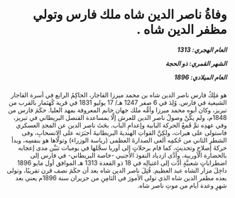 <h1 dir="rtl">وفاةُ ناصر الدين شاه ملك فارس وتولي مظفر الدين شاه  .</h1>

<h5 dir="rtl">العام الهجري:  1313

الشهر القمري: ذو الحجة

العام الميلادي: 1896</h5>

<p dir="rtl">هو مَلِكُ فارس ناصر الدين شاه بن محمد ميرزا القاجار، الحاكِمُ الرابع في أسرة القاجار الشيعية في فارس. وُلِدَ في 6 صفر 1247 هـ/ 17 يوليو 1831 في قرية كُهنَمار بالقرب من تبريز، وكان أبوه محمد ميرزا وأمُّه ملك جهان خانم المعروفة بمهد العليا. حكَمَ فارس من 1848م، ولم يكُنْ وصولُ ناصر الدين للعرش إلَّا بمساعدة القنصل البريطاني في تبريز، وفي عهدِه تمَّ قَمعُ الحركة البابية وإعدامِ الباب. بحَثَ ناصر الدين عن المجدِ العسكري فاستولى على هيرات، ولكِنَّ القواتِ الهنديةَ البريطانيةَ أجبَرَته على الانسحابِ، وفى الشطرِ الثاني من حُكمِه ألغى الصدارةَ العظمى (رياسة الوزراء) وتولَّاها هو بنفسِه، وبدأ حركةَ إصلاحٍ وتحديثٍ، كما قام برحلاتٍ إلى أوربا سجَّلها في يوميات تبَيِّن مدى إعجابه بالحضارة الأوربية، وأدَّى ازدياد النفوذ الأجنبي -خاصة البريطاني- في فارس إلى اضطراباتٍ شعبيَّةٍ أدَّت إلى اغتيالِه في 18 ذو القعدة 1313 هـ الموافق أول مايو 1896 داخِلَ مزار الشاه عبد العظيم. قُتِلَ ناصر الدين شاه بعد أن حكَمَ نصف قرن تقريبًا، وتولى بعده مظفر الدين شاه الذي تولى الأمورَ في الثامِنِ من حزيران سنة 1896م يعني بعد شهرٍ وعدة أيام من موتِ ناصر شاه.</p></br>
